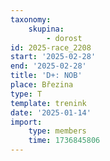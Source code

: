 ```yaml
---
taxonomy:
    skupina:
        - dorost
id: 2025-race_2208
start: '2025-02-28'
end: '2025-02-28'
title: 'D+: NOB'
place: Březina
type: T
template: trenink
date: '2025-01-14'
import:
    type: members
    time: 1736845806
---
```


